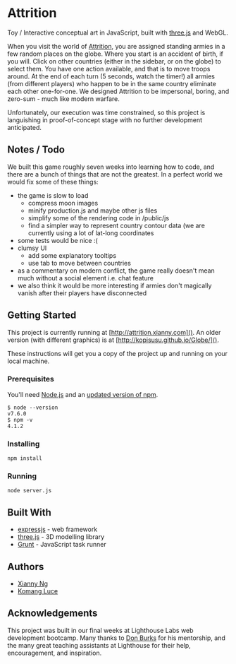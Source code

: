 # Attrition

Toy / Interactive conceptual art in JavaScript, built with [three.js](https://threejs.org) and WebGL.

When you visit the world of [Attrition](http://attrition.xianny.com), you are assigned standing armies in a few random places on the globe. Where you start is an accident of birth, if you will. Click on other countries (either in the sidebar, or on the globe) to select them. You have one action available, and that is to move troops around. At the end of each turn (5 seconds, watch the timer!) all armies (from different players) who happen to be in the same country eliminate each other one-for-one. We designed Attrition to be impersonal, boring, and zero-sum - much like modern warfare. 

Unfortunately, our execution was time constrained, so this project is languishing in proof-of-concept stage with no further development anticipated.


## Notes / Todo
We built this game roughly seven weeks into learning how to code, and there are a bunch of things that are not the greatest. In a perfect world we would fix some of these things:

* the game is slow to load
  * compress moon images
  * minify production.js and maybe other js files
  * simplify some of the rendering code in /public/js
  * find a simpler way to represent country contour data (we are currently using a lot of lat-long coordinates
* some tests would be nice :(
* clumsy UI
  * add some explanatory tooltips
  * use tab to move between countries
* as a commentary on modern conflict, the game really doesn't mean much without a social element i.e. chat feature
* we also think it would be more interesting if armies don't magically vanish after their players have disconnected

## Getting Started

This project is currently running at [http://attrition.xianny.com]().
An older version (with different graphics) is at [http://kopisusu.github.io/Globe/]().

These instructions will get you a copy of the project up and running on your local machine.

### Prerequisites

You'll need [Node.js](https://nodejs.org/en/download/package-manager/) and an [updated version of npm](https://docs.npmjs.com/getting-started/installing-node).

~~~~
$ node --version
v7.6.0
$ npm -v
4.1.2
~~~~

### Installing

`npm install`

### Running

`node server.js`

## Built With

* [expressjs](https://expressjs.com) - web framework
* [three.js](https://threejs.org/) - 3D modelling library
* [Grunt](https://gruntjs.com/) - JavaScript task runner

## Authors
* [Xianny Ng](http://xianny.com)
* [Komang Luce](https://github.com/KopiSusu)

## Acknowledgements
This project was built in our final weeks at Lighthouse Labs web development bootcamp. Many thanks to [Don Burks](https://donburks.com/) for his mentorship, and the many great teaching assistants at Lighthouse for their help, encouragement, and inspiration.
